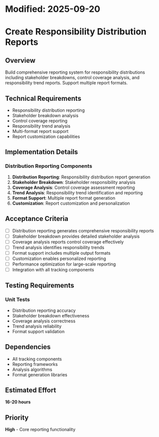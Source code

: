 # Modified: 2025-09-20

# Create Responsibility Distribution Reports

## Overview
Build comprehensive reporting system for responsibility distributions including stakeholder breakdowns, control coverage analysis, and responsibility trend reports. Support multiple report formats.

## Technical Requirements
- Responsibility distribution reporting
- Stakeholder breakdown analysis
- Control coverage reporting
- Responsibility trend analysis
- Multi-format report support
- Report customization capabilities

## Implementation Details
### Distribution Reporting Components
1. **Distribution Reporting**: Responsibility distribution report generation
2. **Stakeholder Breakdown**: Stakeholder responsibility analysis
3. **Coverage Analysis**: Control coverage assessment reporting
4. **Trend Analysis**: Responsibility trend identification and reporting
5. **Format Support**: Multiple report format generation
6. **Customization**: Report customization and personalization

## Acceptance Criteria
- [ ] Distribution reporting generates comprehensive responsibility reports
- [ ] Stakeholder breakdown provides detailed stakeholder analysis
- [ ] Coverage analysis reports control coverage effectively
- [ ] Trend analysis identifies responsibility trends
- [ ] Format support includes multiple output formats
- [ ] Customization enables personalized reporting
- [ ] Performance optimization for large-scale reporting
- [ ] Integration with all tracking components

## Testing Requirements
### Unit Tests
- Distribution reporting accuracy
- Stakeholder breakdown effectiveness
- Coverage analysis correctness
- Trend analysis reliability
- Format support validation

## Dependencies
- All tracking components
- Reporting frameworks
- Analysis algorithms
- Format generation libraries

## Estimated Effort
**16-20 hours**

## Priority
**High** - Core reporting functionality
